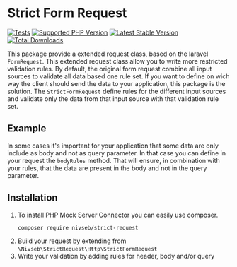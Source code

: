 Strict Form Request
===================

[![Tests](https://img.shields.io/github/actions/workflow/status/nivseb/strict-request/test.yml?branch=main&label=Tests)](https://github.com/nivseb/strict-request/actions/workflows/tests.yml)
[![Supported PHP Version](https://badgen.net/packagist/php/nivseb/strict-request?color=8892bf)](https://www.php.net/supported-versions)
[![Latest Stable Version](https://poser.pugx.org/nivseb/strict-request/v/stable.svg)](https://packagist.org/packages/nivseb/strict-request)
[![Total Downloads](https://poser.pugx.org/nivseb/strict-request/downloads.svg)](https://packagist.org/packages/nivseb/strict-request)

This package provide a extended request class, based on the laravel `FormRequest`. This extended request class allow you
to write more restricted validation rules. By default, the original form request combine all input sources to validate
all
data based one rule set.
If you want to define on wich way the client should send the data to your application, this package is the solution.
The `StrictFormRequest` define rules for the different input sources and validate only the data from that input source
with that
validation rule set.

Example
-------

In some cases it's important for your application that some data are only include as body and not as query parameter.
In that case you can define in your request the `bodyRules` method. That will ensure, in combination with your rules,
that the data are present in the body and not in the query parameter.

Installation
------------

1. To install PHP Mock Server Connector you can easily use composer.
    ```sh
    composer require nivseb/strict-request
    ```
2. Build your request by extending from `\Nivseb\StrictRequest\Http\StrictFormRequest`
3. Write your validation by adding rules for header, body and/or query
